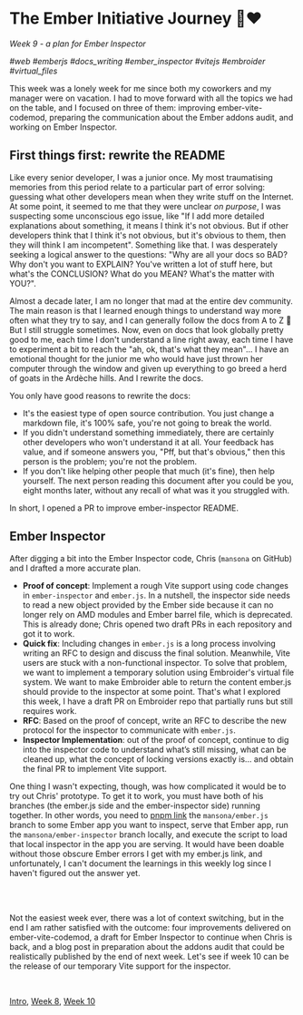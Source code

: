 # The Ember Initiative Journey 🐹❤️

_Week 9 - a plan for Ember Inspector_

_#web #emberjs #docs_writing #ember_inspector #vitejs #embroider #virtual_files_

This week was a lonely week for me since both my coworkers and my manager were on vacation. I had to move forward with all the topics we had on the table, and I focused on three of them: improving ember-vite-codemod, preparing the communication about the Ember addons audit, and working on Ember Inspector.

## First things first: rewrite the README

Like every senior developer, I was a junior once. My most traumatising memories from this period relate to a particular part of error solving: guessing what other developers mean when they write stuff on the Internet. At some point, it seemed to me that they were unclear _on purpose_, I was suspecting some unconscious ego issue, like "If I add more detailed explanations about something, it means I think it's not obvious. But if other developers think that I think it's not obvious, but it's obvious to them, then they will think I am incompetent". Something like that. I was desperately seeking a logical answer to the questions: "Why are all your docs so BAD? Why don't you want to EXPLAIN? You've written a lot of stuff here, but what's the CONCLUSION? What do you MEAN? What's the matter with YOU?".

Almost a decade later, I am no longer that mad at the entire dev community. The main reason is that I learned enough things to understand way more often what they try to say, and I can generally follow the docs from A to Z 🎉 But I still struggle sometimes. Now, even on docs that look globally pretty good to me, each time I don't understand a line right away, each time I have to experiment a bit to reach the "ah, ok, that's what they mean"... I have an emotional thought for the junior me who would have just thrown her computer through the window and given up everything to go breed a herd of goats in the Ardèche hills. And I rewrite the docs.

You only have good reasons to rewrite the docs:

- It's the easiest type of open source contribution. You just change a markdown file, it's 100% safe, you're not going to break the world.
- If you didn't understand something immediately, there are certainly other developers who won't understand it at all. Your feedback has value, and if someone answers you, "Pff, but that's obvious," then this person is the problem; you're not the problem.
- If you don't like helping other people that much (it's fine), then help yourself. The next person reading this document after you could be you, eight months later, without any recall of what was it you struggled with.

In short, I opened a PR to improve ember-inspector README.

## Ember Inspector 

After digging a bit into the Ember Inspector code, Chris (`mansona` on GitHub) and I drafted a more accurate plan.

- **Proof of concept**: Implement a rough Vite support using code changes in `ember-inspector` and `ember.js`. In a nutshell, the inspector side needs to read a new object provided by the Ember side because it can no longer rely on AMD modules and Ember barrel file, which is deprecated. This is already done; Chris opened two draft PRs in each repository and got it to work.
- **Quick fix**: Including changes in `ember.js` is a long process involving writing an RFC to design and discuss the final solution. Meanwhile, Vite users are stuck with a non-functional inspector. To solve that problem, we want to implement a temporary solution using Embroider's virtual file system. We want to make Embroider able to return the content ember.js should provide to the inspector at some point. That's what I explored this week, I have a draft PR on Embroider repo that partially runs but still requires work.
- **RFC**: Based on the proof of concept, write an RFC to describe the new protocol for the inspector to communicate with `ember.js`.
- **Inspector Implementation**: out of the proof of concept, continue to dig into the inspector code to understand what’s still missing, what can be cleaned up, what the concept of locking versions exactly is… and obtain the final PR to implement Vite support.

One thing I wasn't expecting, though, was how complicated it would be to try out Chris' prototype. To get it to work, you must have both of his branches (the ember.js side and the ember-inspector side) running together. In other words, you need to [pnpm link](https://pnpm.io/cli/link) the `mansona/ember.js` branch to some Ember app you want to inspect, serve that Ember app, run the `mansona/ember-inspector` branch locally, and execute the script to load that local inspector in the app you are serving. It would have been doable without those obscure Ember errors I get with my ember.js link, and unfortunately, I can't document the learnings in this weekly log since I haven't figured out the answer yet.

<br />
<br />

Not the easiest week ever, there was a lot of context switching, but in the end I am rather satisfied with the outcome: four improvements delivered on ember-vite-codemod, a draft for Ember Inspector to continue when Chris is back, and a blog post in preparation about the addons audit that could be realistically published by the end of next week. Let's see if week 10 can be the release of our temporary Vite support for the inspector.

<br />

[Intro](https://github.com/BlueCutOfficial/BlueCutOfficial/blob/main/articles/ember-initiative-journey/intro.md), 
[Week 8](https://github.com/BlueCutOfficial/BlueCutOfficial/blob/main/articles/ember-initiative-journey/week-8.md),
[Week 10](https://github.com/BlueCutOfficial/BlueCutOfficial/blob/main/articles/ember-initiative-journey/week-10.md)
